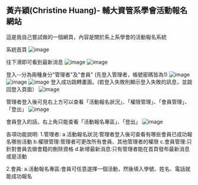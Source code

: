 黃卉穎(Christine Huang)- 輔大資管系學會活動報名網站
------------------------
這是我自己嘗試做的一個網頁，內容是關於系上系學會的活動報名系統

系統首頁
![image](https://github.com/Winnie0107/Web-/assets/131575653/53329ad3-2f5e-457d-a767-04e698fdca04)

往下滑即可看到最新消息
![image](https://github.com/Winnie0107/Web-/assets/131575653/52cf56aa-9b8a-4940-9b98-ea44438d9f47)
![image](https://github.com/Winnie0107/Web-/assets/131575653/bdab1bc1-d431-467b-bbe0-6b000fc99436)

登入--分為兩種身分"管理者"及"會員"
(先登入管理者，帳號密碼皆為1)
![image](https://github.com/Winnie0107/Web-/assets/131575653/30a95579-938e-41b2-a009-a4cc0c28f99f)
![image](https://github.com/Winnie0107/Web-/assets/131575653/5bf65abd-d714-4330-a53e-2177f61709e8)
![image](https://github.com/Winnie0107/Web-/assets/131575653/2b43e6d7-96ae-42d2-9b93-9c3c14daf7c9)
登入成功跳轉畫面。(若登入失敗則顯示登入失敗的訊息，並跳回登入頁面）
![image](https://github.com/Winnie0107/Web-/assets/131575653/836e9ce2-ea26-4cd1-b1bb-1e0c7bc2cfa5)

管理者登入後可見右上方可以查看「活動報名狀況」、「權限管理」、「會員管理」、「登出」
![image](https://github.com/Winnie0107/Web-/assets/131575653/f8f2c047-e747-44c6-8919-9da8fc8718e6)

會員登入的話，右上角只能查看「活動報名專區」、「登出」
![image](https://github.com/Winnie0107/Web-/assets/131575653/5dd1799d-fbc6-48f2-b40f-e62ec270639a)

各項功能說明:
  1.管理者:
    a.活動報名狀況:管理者登入後可查看有哪些會員已成功報名哪些活動
    b.權限管理:管理者可更改所有會員、其他管理者的權限
    c.會員管理:只針對會員去做會籍的刪除資格
    d.新增最新消息:只有管理者能在首頁發布最新消息或是活動
    
  2.會員:
    a.活動報名專區:會員可任意選擇一個活動，然後填入學號、姓名、電話就能成功報名
    
